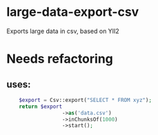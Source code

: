# large-data-export-csv
Exports large data in csv, based on YII2

# Needs refactoring

## uses:
```php
    $export = Csv::export("SELECT * FROM xyz");
    return $export
                  ->as('data.csv')
                  ->inChunksOf(1000)
                  ->start();
    
    
